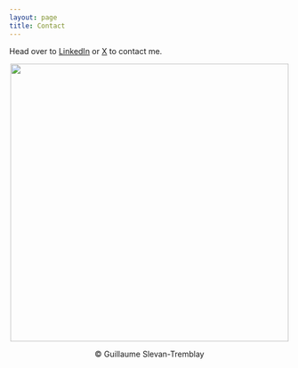 ```yaml
---
layout: page
title: Contact
---
```


Head over to [LinkedIn](https://www.linkedin.com/in/gslevantremblay/) or [X](https://x.com/gstaxyz) to contact me.

<div style="text-align: center"><img src="https://nunatsiaq.com/wp-content/uploads/2018/01/GSlevanTremblayBrown_Lemming_1_thumb.JPG" width="500" /></div>
<p style="text-align: center;">&copy; Guillaume Slevan-Tremblay</p>
